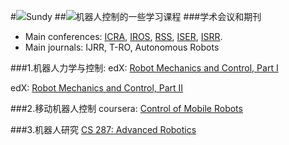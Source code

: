 #![](http://i.imgur.com/S7xBFja.png)Sundy
##![](http://i.imgur.com/S7xBFja.png)机器人控制的一些学习课程
###学术会议和期刊
- Main conferences: [ICRA](http://www.icra.in/), [IROS](http://www.iros2016.org/), [RSS](http://www.roboticsconference.org/), [ISER](http://www.iser2016.org/), [ISRR](http://ifrr.org/).
- Main journals: IJRR, T-RO, Autonomous Robots

###1.机器人力学与控制:
edX: [Robot Mechanics and Control, Part I](https://courses.edx.org/courses/SNUx/SNU446.345.1x/1T2014/info) 

edX: [Robot Mechanics and Control, Part II](https://www.edx.org/course/robot-mechanics-control-part-ii-snux-snu446-345-2x)

###2.移动机器人控制
coursera: [Control of Mobile Robots](https://www.coursera.org/learn/mobile-robot/home/welcome)

###3.机器人研究
[CS 287: Advanced Robotics](https://people.eecs.berkeley.edu/~pabbeel/cs287-fa13/)
